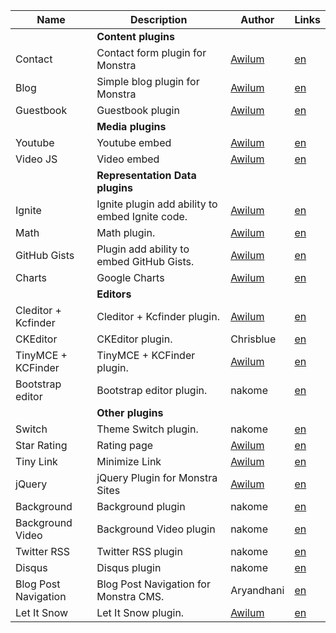 | Name | Description | Author | Links |
| -----|-------------|-----|-----|
|| **Content plugins** |||
| Contact | Contact form plugin for Monstra | [Awilum](http://awilum.monstra.org) | [en](http://forum.monstra.org/topic/8/contact/) |
| Blog | Simple blog plugin for Monstra | [Awilum](http://awilum.monstra.org) | [en](http://forum.monstra.org/topic/171/blog/) |
| Guestbook | Guestbook plugin | [Awilum](http://awilum.monstra.org) | [en](http://forum.monstra.org/topic/11/guestbook/) |
|| **Media plugins** |||
| Youtube | Youtube embed | [Awilum](http://awilum.monstra.org) | [en](http://forum.monstra.org/topic/57/youtube/) |
| Video JS | Video embed | [Awilum](http://awilum.monstra.org) | [en](http://forum.monstra.org/topic/9/videojs/)|
|| **Representation Data plugins** |||
| Ignite | Ignite plugin add ability to embed Ignite code. | [Awilum](http://awilum.monstra.org) | [en](http://forum.monstra.org/topic/134/ignite/) |
| Math | Math plugin. | [Awilum](http://awilum.monstra.org) | [en](http://forum.monstra.org/topic/58/math/) |
| GitHub Gists | Plugin add ability to embed GitHub Gists. | [Awilum](http://awilum.monstra.org) | [en](http://forum.monstra.org/topic/122/github-gists/) |
| Charts | Google Charts | [Awilum](http://awilum.monstra.org)  | [en](http://forum.monstra.org/topic/56/charts/) |
|| **Editors** |||
| Cleditor + Kcfinder | Cleditor + Kcfinder plugin. | [Awilum](http://awilum.monstra.org) | [en](http://forum.monstra.org/topic/23/cleditor-kcfinder/) |
| CKEditor | CKEditor plugin. | Chrisblue | [en](http://forum.monstra.org/topic/300/ckeditor/) |
| TinyMCE + KCFinder | TinyMCE + KCFinder plugin. | [Awilum](http://awilum.monstra.org) | [en](http://forum.monstra.org/topic/123/tinymce-kcfinder/) |
| Bootstrap editor | Bootstrap editor plugin. | nakome | [en](http://forum.monstra.org/topic/198/bootstrap-editor-eight-languages/) |
|| **Other plugins** |||
| Switch | Theme Switch plugin. | nakome | [en](http://forum.monstra.org/topic/379/switch/) |
| Star Rating | Rating page | [Awilum](http://awilum.monstra.org) | [en](http://forum.monstra.org/topic/119/star-rating/) |
| Tiny Link | Minimize Link | [Awilum](http://awilum.monstra.org) | [en](http://forum.monstra.org/topic/55/tiny/)|
| jQuery | jQuery Plugin for Monstra Sites | [Awilum](http://awilum.monstra.org) | [en](http://forum.monstra.org/topic/6/jquery/) |
| Background | Background plugin | nakome | [en](http://forum.monstra.org/topic/197/background-plugin-wordpress-clone/) |
| Background Video | Background Video plugin | nakome | [en](http://forum.monstra.org/topic/267/background-video/) |
| Twitter RSS | Twitter RSS plugin | nakome | [en](http://forum.monstra.org/topic/131/twitter-rss/) |
| Disqus | Disqus plugin | nakome | [en](http://forum.monstra.org/topic/196/disqus-comments/) |
| Blog Post Navigation | Blog Post Navigation for Monstra CMS. | Aryandhani | [en](http://forum.monstra.org/topic/360/blog-post-navigation/) |
| Let It Snow | Let It Snow plugin. | [Awilum](http://awilum.monstra.org) | [en](http://forum.monstra.org/topic/440/let-it-snow/) |
